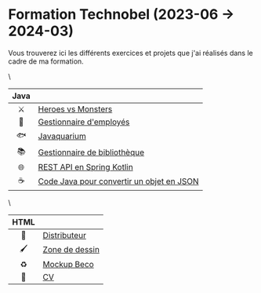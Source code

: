 # Formation Technobel (2023-06 -> 2024-03)

Vous trouverez ici les différents exercices et projets que j'ai réalisés dans le cadre de ma formation.

\

| Java ||
| :---: | --- |
| ⚔️ | [Heroes vs Monsters](https://github.com/NathanGeisbusch/formation-technobel/tree/heroes_vs_monsters) |
| 💼 | [Gestionnaire d'employés](https://github.com/NathanGeisbusch/formation-technobel/tree/employees) |
| 🐟 | [Javaquarium](https://github.com/NathanGeisbusch/formation-technobel/tree/aquarium) |
| 📚 | [Gestionnaire de bibliothèque](https://github.com/NathanGeisbusch/formation-technobel/tree/bibliotheque) |
| 🌐 | [REST API en Spring Kotlin](https://github.com/NathanGeisbusch/formation-technobel/tree/playzone-backend) |
| ☕ | [Code Java pour convertir un objet en JSON](https://github.com/NathanGeisbusch/formation-technobel/tree/json) |

\

| HTML ||
| :---: | --- |
| 🍬 | [Distributeur](https://github.com/NathanGeisbusch/formation-technobel/tree/distributeur) |
| 🖌️ | [Zone de dessin](https://github.com/NathanGeisbusch/formation-technobel/tree/drawing-canvas) |
| ♻️ | [Mockup Beco](https://github.com/NathanGeisbusch/formation-technobel/tree/mockup-beco) |
| 🪪 | [CV](https://github.com/NathanGeisbusch/formation-technobel/tree/cv) |
